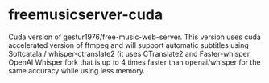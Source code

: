 # freemusicserver-cuda
Cuda version of gestur1976/free-music-web-server. This version uses cuda accelerated version of ffmpeg and will support automatic subtitles using Softcatala / whisper-ctranslate2 (it uses CTranslate2 and Faster-whisper, OpenAI Whisper fork that is up to 4 times faster than openai/whisper for the same accuracy while using less memory.
